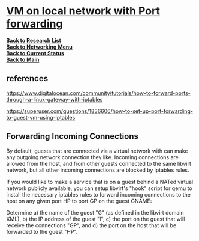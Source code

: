 # **[VM on local network with Port forwarding](https://wiki.libvirt.org/Networking.html#forwarding-incoming-connections)**

**[Back to Research List](../../../research_list.md)**\
**[Back to Networking Menu](../networking_menu.md)**\
**[Back to Current Status](../../../../development/status/weekly/current_status.md)**\
**[Back to Main](../../../../README.md)**

## references

<https://www.digitalocean.com/community/tutorials/how-to-forward-ports-through-a-linux-gateway-with-iptables>

<https://superuser.com/questions/1836606/how-to-set-up-port-forwarding-to-guest-vm-using-iptables>

## Forwarding Incoming Connections

By default, guests that are connected via a virtual network with <forward mode='nat'/> can make any outgoing network connection they like. Incoming connections are allowed from the host, and from other guests connected to the same libvirt network, but all other incoming connections are blocked by iptables rules.

If you would like to make a service that is on a guest behind a NATed virtual network publicly available, you can setup libvirt's "hook" script for qemu to install the necessary iptables rules to forward incoming connections to the host on any given port HP to port GP on the guest GNAME:

Determine a) the name of the guest "G" (as defined in the libvirt domain XML), b) the IP address of the guest "I", c) the port on the guest that will receive the connections "GP", and d) the port on the host that will be forwarded to the guest "HP".
